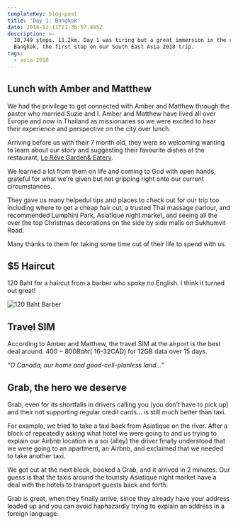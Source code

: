 ```yaml
---
templateKey: blog-post
title: 'Day 1: Bangkok'
date: 2018-12-11T21:36:57.885Z
description: >-
  18,749 steps. 11.2km. Day 1 was tiring but a great immersion in the city of
  Bangkok, the first stop on our South East Asia 2018 trip. 
tags:
  - asia-2018
---
```

## Lunch with Amber and Matthew
We had the privilege to get connected with Amber and Matthew through the pastor who married Suzie and I. Amber and Matthew have lived all over Europe and now in Thailand as missionaries so we were excited to hear their experience and perspective on the city over lunch. 

Arriving before us with their 7 month old, they were so welcoming wanting to learn about our story and suggesting their favourite dishes at the restaurant, [Le Rêve Garden& Eatery](https://goo.gl/maps/yZ5q5d9d1Ss).

We learned a lot from them on life and coming to God with open hands, grateful for what we’re given but not gripping right onto our current circumstances. 

They gave us many helpedul tips and places to check out for our trip too including where to get a cheap hair cut, a trusted Thai massage parlour, and recommended Lumphini Park, Asiatique night market, and seeing all the over the top Christmas decorations on the side by side malls on Sukhumvit Road. 

Many thanks to them for taking some time out of their life to spend with us. 

## $5 Haircut

120 Baht for a haircut from a barber who spoke no English. I think it turned out great!

![120 Baht Barber](/img/f2cd895f-e401-4b04-afa7-b0c7cf1fbb6a.jpeg)

## Travel SIM

According to Amber and Matthew, the travel SIM at the airport is the best deal around. $400-800 Baht (~$16-32CAD) for 12GB data over 15 days. 

*“O Canada, our home and good-cell-planless land...”*

## Grab, the hero we deserve
Grab, even for its shortfalls in drivers calling you (you don’t have to pick up) and their not supporting regular credit cards... is still much better than taxi.

For example, we tried to take a taxi back from Asiatique on the river. After a block of repeatedly asking what hotel we were going to and us trying to explain our Airbnb location in a soi (alley) the driver finally understood that we were going to an apartment, an Airbnb, and exclaimed that we needed to take another taxi. 

We got out at the next block, booked a Grab, and it arrived in 2 minutes. Our guess is that the taxis around the touristy Asiatique night market have a deal with the hotels to transport guests back and forth. 

Grab is great, when they finally arrive, since they already have your address loaded up and you can avoid haphazardly trying to explain an address in a foreign language. 
